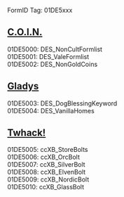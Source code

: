 FormID Tag: 01DE5xxx

## [C.O.I.N.](https://github.com/PierreDespereaux/C.O.I.N.)
01DE5000: DES_NonCultFormlist\
01DE5001: DES_ValeFormlist\
01DE5002: DES_NonGoldCoins

## [Gladys](https://www.nexusmods.com/skyrimspecialedition/mods/50164)
01DE5003: DES_DogBlessingKeyword\
01DE5004: DES_VanillaHomes

## [Twhack!](https://www.nexusmods.com/skyrimspecialedition/mods/42653)
01DE5005: ccXB_StoreBolts\
01DE5006: ccXB_OrcBolt\
01DE5007: ccXB_SilverBolt\
01DE5008: ccXB_ElvenBolt\
01DE5009: ccXB_NordicBolt\
01DE5010: ccXB_GlassBolt
